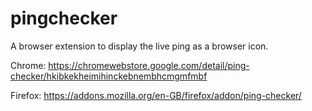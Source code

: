 # pingchecker
A browser extension to display the live ping as a browser icon.

Chrome: https://chromewebstore.google.com/detail/ping-checker/hkibkekheimihinckebnembhcmgmfmbf

Firefox: https://addons.mozilla.org/en-GB/firefox/addon/ping-checker/
